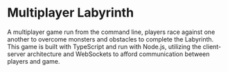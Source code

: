 # Multiplayer Labyrinth

A multiplayer game run from the command line, players race against one another to overcome monsters and obstacles to complete the Labyrinth. This game is built with TypeScript and run with Node.js, utilizing the client-server architecture and WebSockets to afford communication between players and game.